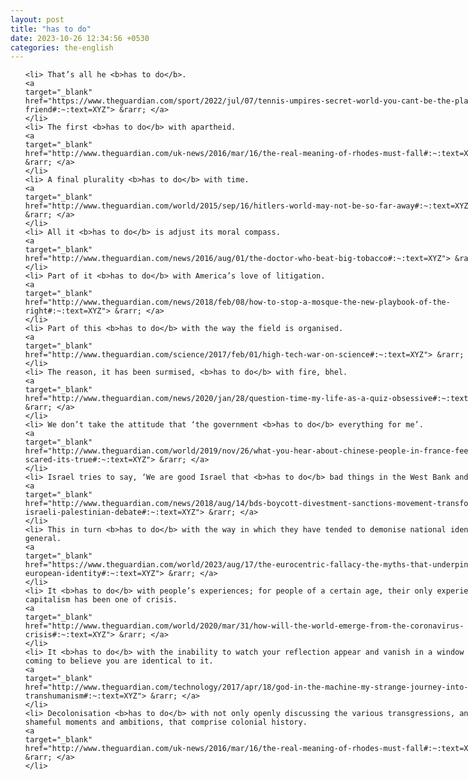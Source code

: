 ```yaml
---
layout: post
title: "has to do"
date: 2023-10-26 12:34:56 +0530
categories: the-english
---
```

<style>
@media only screen and (min-width: 768px) {
    ol {
        width: 768px;
        margin: 0 auto;
    }
  }
ol li {
    font-size: 18px;
    line-height: 1.5;
    padding-bottom: 8px;
}
</style>
<ol>

    <li> That’s all he <b>has to do</b>.
    <a 
    target="_blank" 
    href="https://www.theguardian.com/sport/2022/jul/07/tennis-umpires-secret-world-you-cant-be-the-players-friend#:~:text=XYZ"> &rarr; </a>
    </li>
    <li> The first <b>has to do</b> with apartheid.
    <a 
    target="_blank" 
    href="http://www.theguardian.com/uk-news/2016/mar/16/the-real-meaning-of-rhodes-must-fall#:~:text=XYZ"> &rarr; </a>
    </li>
    <li> A final plurality <b>has to do</b> with time.
    <a 
    target="_blank" 
    href="http://www.theguardian.com/world/2015/sep/16/hitlers-world-may-not-be-so-far-away#:~:text=XYZ"> &rarr; </a>
    </li>
    <li> All it <b>has to do</b> is adjust its moral compass.
    <a 
    target="_blank" 
    href="http://www.theguardian.com/news/2016/aug/01/the-doctor-who-beat-big-tobacco#:~:text=XYZ"> &rarr; </a>
    </li>
    <li> Part of it <b>has to do</b> with America’s love of litigation.
    <a 
    target="_blank" 
    href="http://www.theguardian.com/news/2018/feb/08/how-to-stop-a-mosque-the-new-playbook-of-the-right#:~:text=XYZ"> &rarr; </a>
    </li>
    <li> Part of this <b>has to do</b> with the way the field is organised.
    <a 
    target="_blank" 
    href="http://www.theguardian.com/science/2017/feb/01/high-tech-war-on-science#:~:text=XYZ"> &rarr; </a>
    </li>
    <li> The reason, it has been surmised, <b>has to do</b> with fire, bhel.
    <a 
    target="_blank" 
    href="http://www.theguardian.com/news/2020/jan/28/question-time-my-life-as-a-quiz-obsessive#:~:text=XYZ"> &rarr; </a>
    </li>
    <li> We don’t take the attitude that ‘the government <b>has to do</b> everything for me’.
    <a 
    target="_blank" 
    href="http://www.theguardian.com/world/2019/nov/26/what-you-hear-about-chinese-people-in-france-feeling-scared-its-true#:~:text=XYZ"> &rarr; </a>
    </li>
    <li> Israel tries to say, ‘We are good Israel that <b>has to do</b> bad things in the West Bank and Gaza.’
    <a 
    target="_blank" 
    href="http://www.theguardian.com/news/2018/aug/14/bds-boycott-divestment-sanctions-movement-transformed-israeli-palestinian-debate#:~:text=XYZ"> &rarr; </a>
    </li>
    <li> This in turn <b>has to do</b> with the way in which they have tended to demonise national identity in general.
    <a 
    target="_blank" 
    href="https://www.theguardian.com/world/2023/aug/17/the-eurocentric-fallacy-the-myths-that-underpin-european-identity#:~:text=XYZ"> &rarr; </a>
    </li>
    <li> It <b>has to do</b> with people’s experiences; for people of a certain age, their only experience of capitalism has been one of crisis.
    <a 
    target="_blank" 
    href="http://www.theguardian.com/world/2020/mar/31/how-will-the-world-emerge-from-the-coronavirus-crisis#:~:text=XYZ"> &rarr; </a>
    </li>
    <li> It <b>has to do</b> with the inability to watch your reflection appear and vanish in a window without coming to believe you are identical to it.
    <a 
    target="_blank" 
    href="http://www.theguardian.com/technology/2017/apr/18/god-in-the-machine-my-strange-journey-into-transhumanism#:~:text=XYZ"> &rarr; </a>
    </li>
    <li> Decolonisation <b>has to do</b> with not only openly discussing the various transgressions, and shameful moments and ambitions, that comprise colonial history.
    <a 
    target="_blank" 
    href="http://www.theguardian.com/uk-news/2016/mar/16/the-real-meaning-of-rhodes-must-fall#:~:text=XYZ"> &rarr; </a>
    </li>